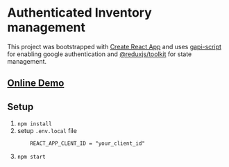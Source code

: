 # Authenticated Inventory management

This project was bootstrapped with [Create React App](https://github.com/facebook/create-react-app) and uses [gapi-script](https://www.npmjs.com/package/gapi-script) for enabling google authentication and [@reduxjs/toolkit](https://redux-toolkit.js.org/) for state management.

## [Online Demo]()

## Setup

1. `npm install`
2. setup ```.env.local``` file
   ```
       REACT_APP_CLENT_ID = "your_client_id"
   ```
3. `npm start`
